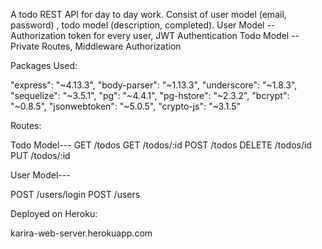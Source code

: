 A todo REST API for day to day work. Consist of user model (email, password) , todo model (description, completed).
User Model -- Authorization token for every user, JWT Authentication
Todo Model -- Private Routes, Middleware Authorization 

Packages Used: 

"express": "~4.13.3",
"body-parser": "~1.13.3",
"underscore": "~1.8.3",
"sequelize": "~3.5.1",
"pg": "~4.4.1",
"pg-hstore": "~2.3.2",
"bcrypt": "~0.8.5",
"jsonwebtoken": "~5.0.5",
"crypto-js": "~3.1.5"

Routes:

Todo Model---
GET /todos
GET /todos/:id
POST /todos
DELETE /todos/id
PUT /todos/:id

User Model---

POST /users/login
POST /users


Deployed on Heroku:

karira-web-server.herokuapp.com
